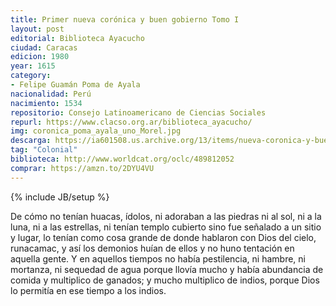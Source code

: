 ```yaml
---
title: Primer nueva corónica y buen gobierno Tomo I
layout: post
editorial: Biblioteca Ayacucho
ciudad: Caracas
edicion: 1980
year: 1615 
category:
- Felipe Guamán Poma de Ayala
nacionalidad: Perú
nacimiento: 1534
repositorio: Consejo Latinoamericano de Ciencias Sociales
repurl: https://www.clacso.org.ar/biblioteca_ayacucho/
img: coronica_poma_ayala_uno_Morel.jpg
descarga: https://ia601508.us.archive.org/13/items/nueva-coronica-y-buen-gobierno-1/Nueva_coronica_y_buen_gobierno_1.pdf
tag: "Colonial"
biblioteca: http://www.worldcat.org/oclc/489812052
comprar: https://amzn.to/2DYU4VU
---
```

{% include JB/setup %}

De cómo no tenían huacas, ídolos, ni adoraban a las piedras ni al sol, ni a la luna, ni a las estrellas, ni tenían templo cubierto sino fue señalado a un sitio y lugar, lo tenían como cosa grande de donde hablaron con Dios del cielo, runacamac, y así los demonios huían de ellos y no huno tentación en aquella gente. Y en aquellos tiempos no había pestilencia, ni hambre, ni mortanza, ni sequedad de agua porque llovía mucho y había abundancia de comida y multiplico de ganados; y mucho multiplico de indios, porque Dios lo permitía en ese tiempo a los indios.
